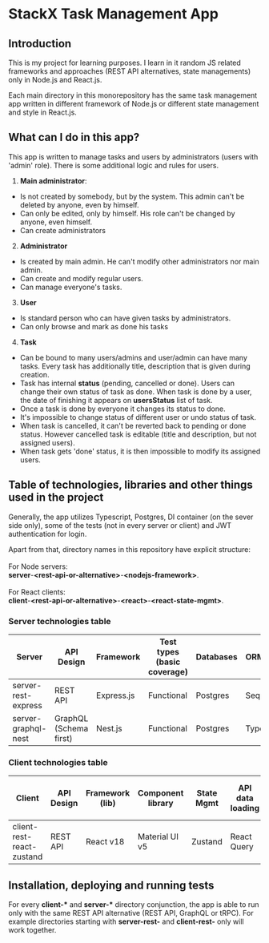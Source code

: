 # StackX Task Management App

## Introduction

This is my project for learning purposes. I learn in it random JS related frameworks and approaches (REST API alternatives, state managements) only in Node.js and React.js.

Each main directory in this monorepository has the same task management app written in different framework of Node.js or different state management and style in React.js.

## What can I do in this app?

This app is written to manage tasks and users by administrators (users with 'admin' role). There is some additional logic and rules for users.

1. **Main administrator**:

- Is not created by somebody, but by the system. This admin can't be deleted by anyone, even by himself.
- Can only be edited, only by himself. His role can't be changed by anyone, even himself.
- Can create administrators

2. **Administrator**

- Is created by main admin. He can't modify other administrators nor main admin.
- Can create and modify regular users.
- Can manage everyone's tasks.

3. **User**

- Is standard person who can have given tasks by administrators.
- Can only browse and mark as done his tasks

4. **Task**

- Can be bound to many users/admins and user/admin can have many tasks. Every task has additionally title, description that is given during creation.
- Task has internal **status** (pending, cancelled or done). Users can change their own status of task as done. When task is done by a user, the date of finishing it appears on **usersStatus** list of task.
- Once a task is done by everyone it changes its status to done.
- It's impossible to change status of different user or undo status of task.
- When task is cancelled, it can't be reverted back to pending or done status. However cancelled task is editable (title and description, but not assigned users).
- When task gets 'done' status, it is then impossible to modify its assigned users.

## Table of technologies, libraries and other things used in the project

Generally, the app utilizes Typescript, Postgres, DI container (on the sever side only), some of the tests (not in every server or client) and JWT authentication for login.

Apart from that, directory names in this repository have explicit structure: <br /><br />For Node servers: <br />**server**-**\<rest-api-or-alternative\>**-**\<nodejs-framework\>**.
<br /><br />For React clients: <br />**client**-**\<rest-api-or-alternative\>**-**\<react\>**-**\<react-state-mgmt\>**.

### Server technologies table

| Server              | API Design             | Framework  | Test types (basic coverage) | Databases | ORM/ODM   | Dependency inj. |
| ------------------- | ---------------------- | ---------- | --------------------------- | --------- | --------- | --------------- |
| server-rest-express | REST API               | Express.js | Functional                  | Postgres  | Sequelize | InverisfyJS     |
| server-graphql-nest | GraphQL (Schema first) | Nest.js    | Functional                  | Postgres  | TypeORM   | (built-in)      |

### Client technologies table

| Client                    | API Design | Framework (lib) | Component library | State Mgmt | API data loading | Forms           | Test types (basic coverage) |
| ------------------------- | ---------- | --------------- | ----------------- | ---------- | ---------------- | --------------- | --------------------------- |
| client-rest-react-zustand | REST API   | React v18       | Material UI v5    | Zustand    | React Query      | react-hook-form | -                           |

## Installation, deploying and running tests

For every **client-\*** and **server-\*** directory conjunction, the app is able to run only with the same REST API alternative (REST API, GraphQL or tRPC). For example directories starting with **server-rest-** and **client-rest-** only will work together.
